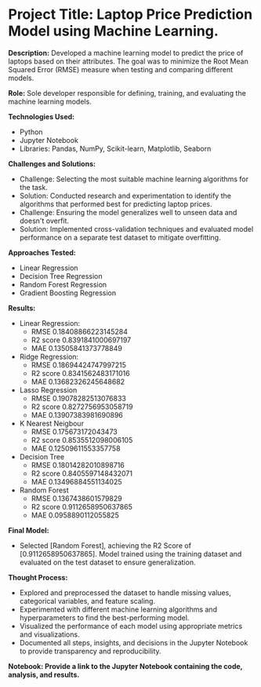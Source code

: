 # Project Title: Laptop Price Prediction Model using Machine Learning.

**Description:** Developed a machine learning model to predict the price of laptops based on their attributes. The goal was to minimize the Root Mean Squared Error (RMSE) measure when testing and comparing different models.

**Role:** Sole developer responsible for defining, training, and evaluating the machine learning models.

**Technologies Used:**
  - Python
  - Jupyter Notebook
  - Libraries: Pandas, NumPy, Scikit-learn, Matplotlib, Seaborn
    
**Challenges and Solutions:**
  - Challenge: Selecting the most suitable machine learning algorithms for the task.
  - Solution: Conducted research and experimentation to identify the algorithms that performed best for predicting laptop prices.
  - Challenge: Ensuring the model generalizes well to unseen data and doesn't overfit.
  - Solution: Implemented cross-validation techniques and evaluated model performance on a separate test dataset to mitigate overfitting.

**Approaches Tested:**
  - Linear Regression
  - Decision Tree Regression
  - Random Forest Regression
  - Gradient Boosting Regression
    
**Results:**
- Linear Regression:
  - RMSE 0.18408866223145284 
  - R2 score 0.8391841000697197
  - MAE 0.13505841373778849
- Ridge Regression:
  - RMSE 0.18694424747997215
  - R2 score 0.8341562483171016
  - MAE 0.13682326245648682
- Lasso Regression
  - RMSE 0.19078282513076833
  - R2 score 0.8272756953058719
  - MAE 0.13907383981690896
- K Nearest Neigbour
  - RMSE 0.175673172043473
  - R2 score 0.8535512098006105
  - MAE 0.12509611553357758
- Decision Tree
  - RMSE 0.18014282010898716
  - R2 score 0.8405597148432071
  - MAE 0.13496884551134025
- Random Forest
  - RMSE 0.1367438601579829
  - R2 score 0.9112658950637865
  - MAE 0.0958890112055825
 
**Final Model:**
- Selected [Random Forest], achieving the R2 Score of [0.9112658950637865].
Model trained using the training dataset and evaluated on the test dataset to ensure generalization.

**Thought Process:**

- Explored and preprocessed the dataset to handle missing values, categorical variables, and feature scaling.
- Experimented with different machine learning algorithms and hyperparameters to find the best-performing model.
- Visualized the performance of each model using appropriate metrics and visualizations.
- Documented all steps, insights, and decisions in the Jupyter Notebook to provide transparency and reproducibility.

**Notebook: Provide a link to the Jupyter Notebook containing the code, analysis, and results.**
